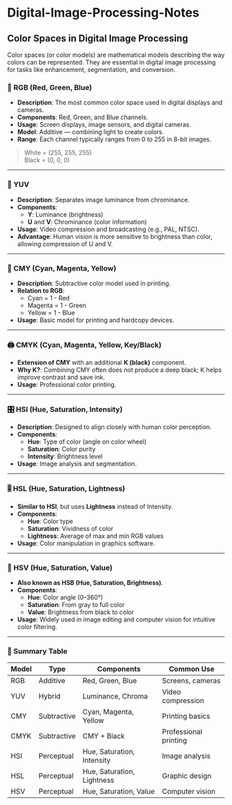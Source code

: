 # Digital-Image-Processing-Notes

## Color Spaces in Digital Image Processing

Color spaces (or color models) are mathematical models describing the way colors can be represented. They are essential in digital image processing for tasks like enhancement, segmentation, and conversion.

### 🌈 RGB (Red, Green, Blue)

- **Description**: The most common color space used in digital displays and cameras.
- **Components**: Red, Green, and Blue channels.
- **Usage**: Screen displays, image sensors, and digital cameras.
- **Model**: Additive — combining light to create colors.
- **Range**: Each channel typically ranges from 0 to 255 in 8-bit images.

> White = (255, 255, 255)  
> Black = (0, 0, 0)

---

### 🎥 YUV

- **Description**: Separates image luminance from chrominance.
- **Components**:
  - **Y**: Luminance (brightness)
  - **U** and **V**: Chrominance (color information)
- **Usage**: Video compression and broadcasting (e.g., PAL, NTSC).
- **Advantage**: Human vision is more sensitive to brightness than color, allowing compression of U and V.

---

### 🎨 CMY (Cyan, Magenta, Yellow)

- **Description**: Subtractive color model used in printing.
- **Relation to RGB**:
  - Cyan = 1 - Red
  - Magenta = 1 - Green
  - Yellow = 1 - Blue
- **Usage**: Basic model for printing and hardcopy devices.

---

### 🖨️ CMYK (Cyan, Magenta, Yellow, Key/Black)

- **Extension of CMY** with an additional **K (black)** component.
- **Why K?**: Combining CMY often does not produce a deep black; K helps improve contrast and save ink.
- **Usage**: Professional color printing.

---

### 🎛️ HSI (Hue, Saturation, Intensity)

- **Description**: Designed to align closely with human color perception.
- **Components**:
  - **Hue**: Type of color (angle on color wheel)
  - **Saturation**: Color purity
  - **Intensity**: Brightness level
- **Usage**: Image analysis and segmentation.

---

### 🎚️ HSL (Hue, Saturation, Lightness)

- **Similar to HSI**, but uses **Lightness** instead of Intensity.
- **Components**:
  - **Hue**: Color type
  - **Saturation**: Vividness of color
  - **Lightness**: Average of max and min RGB values
- **Usage**: Color manipulation in graphics software.

---

### 🧪 HSV (Hue, Saturation, Value)

- **Also known as HSB (Hue, Saturation, Brightness)**.
- **Components**:
  - **Hue**: Color angle (0–360°)
  - **Saturation**: From gray to full color
  - **Value**: Brightness from black to color
- **Usage**: Widely used in image editing and computer vision for intuitive color filtering.

---

### 📌 Summary Table

| Model | Type       | Components         | Common Use                   |
|-------|------------|--------------------|------------------------------|
| RGB   | Additive   | Red, Green, Blue   | Screens, cameras             |
| YUV   | Hybrid     | Luminance, Chroma  | Video compression            |
| CMY   | Subtractive| Cyan, Magenta, Yellow | Printing basics          |
| CMYK  | Subtractive| CMY + Black        | Professional printing        |
| HSI   | Perceptual | Hue, Saturation, Intensity | Image analysis     |
| HSL   | Perceptual | Hue, Saturation, Lightness | Graphic design     |
| HSV   | Perceptual | Hue, Saturation, Value | Computer vision       |

